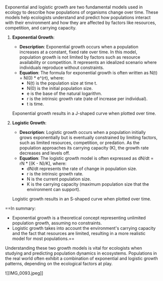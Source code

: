 Exponential and logistic growth are two fundamental models used in ecology to describe how populations of organisms change over time. These models help ecologists understand and predict how populations interact with their environment and how they are affected by factors like resources, competition, and carrying capacity.

1. **Exponential Growth**:
   - **Description**: Exponential growth occurs when a population increases at a constant, fixed rate over time. In this model, population growth is not limited by factors such as resource availability or competition. It represents an idealized scenario where individuals reproduce without constraints.
   - **Equation**: The formula for exponential growth is often written as N(t) = N(0) * e^(rt), where:
     - N(t) is the population size at time t.
     - N(0) is the initial population size.
     - e is the base of the natural logarithm.
     - r is the intrinsic growth rate (rate of increase per individual).
     - t is time.

   Exponential growth results in a J-shaped curve when plotted over time.

2. **Logistic Growth**:
   - **Description**: Logistic growth occurs when a population initially grows exponentially but is eventually constrained by limiting factors, such as limited resources, competition, or predation. As the population approaches its carrying capacity (K), the growth rate decreases and levels off.
   - **Equation**: The logistic growth model is often expressed as dN/dt = rN * [(K - N)/K], where:
     - dN/dt represents the rate of change in population size.
     - r is the intrinsic growth rate.
     - N is the current population size.
     - K is the carrying capacity (maximum population size that the environment can support).

   Logistic growth results in an S-shaped curve when plotted over time.

==In summary:
- Exponential growth is a theoretical concept representing unlimited population growth, assuming no constraints.
- Logistic growth takes into account the environment's carrying capacity and the fact that resources are limited, resulting in a more realistic model for most populations.==

Understanding these two growth models is vital for ecologists when studying and predicting population dynamics in ecosystems. Populations in the real world often exhibit a combination of exponential and logistic growth patterns, depending on the ecological factors at play.

![[IMG_0093.jpeg]]
